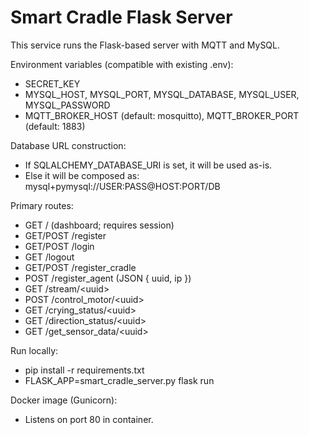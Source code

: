 # Smart Cradle Flask Server

This service runs the Flask-based server with MQTT and MySQL.

Environment variables (compatible with existing .env):

- SECRET_KEY
- MYSQL_HOST, MYSQL_PORT, MYSQL_DATABASE, MYSQL_USER, MYSQL_PASSWORD
- MQTT_BROKER_HOST (default: mosquitto), MQTT_BROKER_PORT (default: 1883)

Database URL construction:

- If SQLALCHEMY_DATABASE_URI is set, it will be used as-is.
- Else it will be composed as: mysql+pymysql://USER:PASS@HOST:PORT/DB

Primary routes:

- GET / (dashboard; requires session)
- GET/POST /register
- GET/POST /login
- GET /logout
- GET/POST /register_cradle
- POST /register_agent (JSON { uuid, ip })
- GET /stream/&lt;uuid&gt;
- POST /control_motor/&lt;uuid&gt;
- GET /crying_status/&lt;uuid&gt;
- GET /direction_status/&lt;uuid&gt;
- GET /get_sensor_data/&lt;uuid&gt;

Run locally:

- pip install -r requirements.txt
- FLASK_APP=smart_cradle_server.py flask run

Docker image (Gunicorn):

- Listens on port 80 in container.
